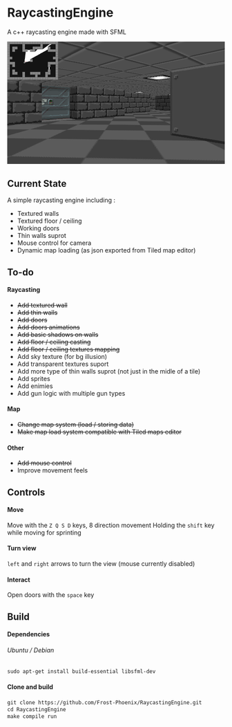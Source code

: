 # RaycastingEngine

A c++ raycasting engine made with SFML

![Alt text](data/images/screenshot/capture.png?raw=true "Title")

## Current State 
 
A simple raycasting engine including :

- Textured walls 
- Textured floor / ceiling
- Working doors
- Thin walls suprot
- Mouse control for camera
- Dynamic map loading (as json exported from Tiled map editor)

## To-do

#### Raycasting 
- ~~Add textured wall~~
- ~~Add thin walls~~
- ~~Add doors~~
- ~~Add doors animations~~
- ~~Add basic shadows on walls~~
- ~~Add floor / ceiling casting~~
- ~~Add floor / ceiling textures mapping~~
- Add sky texture (for bg illusion)
- Add transparent textures suport 
- Add more type of thin walls suprot (not just in the midle of a tile)
- Add sprites  
- Add enimies 
- Add gun logic with multiple gun types

#### Map
- ~~Change map system (load / storing data)~~
- ~~Make map load system compatible with Tiled maps editor~~

#### Other
- ~~Add mouse control~~
- Improve movement feels

## Controls

#### Move

Move with the `Z Q S D` keys, 8 direction movement
Holding the `shift` key while moving for sprinting

#### Turn view

`left` and `right` arrows to turn the view (mouse currently disabled)

#### Interact

Open doors with the `space` key

## Build

#### Dependencies

###### Ubuntu / Debian

    sudo apt-get install build-essential libsfml-dev

#### Clone and build

    git clone https://github.com/Frost-Phoenix/RaycastingEngine.git
    cd RaycastingEngine
    make compile run